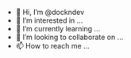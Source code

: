 - 👋 Hi, I’m @dockndev
- 👀 I’m interested in ...
- 🌱 I’m currently learning ...
- 💞️ I’m looking to collaborate on ...
- 📫 How to reach me ...

<!---
dockndev/dockndev is a ✨ special ✨ repository because its `README.md` (this file) appears on your GitHub profile.
You can click the Preview link to take a look at your changes.
--->
